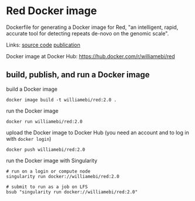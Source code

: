# Red Docker image

Dockerfile for generating a Docker image for Red, "an intelligent, rapid, accurate tool for detecting repeats de-novo on the genomic scale".

Links:
[source code](https://github.com/BioinformaticsToolsmith/Red)
[publication](https://bmcbioinformatics.biomedcentral.com/articles/10.1186/s12859-015-0654-5)


Docker image at Docker Hub:
https://hub.docker.com/r/williamebi/red


## build, publish, and run a Docker image

build a Docker image
```
docker image build -t williamebi/red:2.0 .
```

run the Docker image
```
docker run williamebi/red:2.0
```

upload the Docker image to Docker Hub (you need an account and to log in with `docker login`)
```
docker push williamebi/red:2.0
```

run the Docker image with Singularity
```
# run on a login or compute node
singularity run docker://williamebi/red:2.0

# submit to run as a job on LFS
bsub "singularity run docker://williamebi/red:2.0"
```
